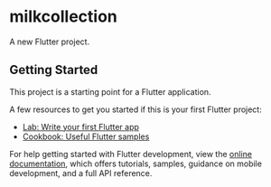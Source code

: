 # milkcollection

A new Flutter project.

## Getting Started

This project is a starting point for a Flutter application.

A few resources to get you started if this is your first Flutter project:

- [Lab: Write your first Flutter app](https://docs.flutter.dev/get-started/codelab)
- [Cookbook: Useful Flutter samples](https://docs.flutter.dev/cookbook)

For help getting started with Flutter development, view the
[online documentation](https://docs.flutter.dev/), which offers tutorials,
samples, guidance on mobile development, and a full API reference.

<!-- AIzaSyDKtg7xB7Zt1aDM5dWTRahnhRgzLhbfQZo -->

<!-- annalyzer GET Hex@3@6@3@2@1@3@8@8@@ -->
<!--  annalyzer GET Hex@@ HTTP/1.1-->
